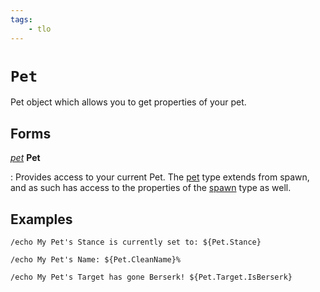 ```yaml
---
tags:
    - tlo
---
```

# `Pet`

Pet object which allows you to get properties of your pet.

## Forms

[_pet_](../data-types/datatype-pet.md) **Pet**

:   Provides access to your current Pet. The [pet](../data-types/datatype-pet.md) type extends from spawn, and as such 
    has access to the properties of the [spawn](../data-types/datatype-spawn.md) type as well.

## Examples

```
/echo My Pet's Stance is currently set to: ${Pet.Stance}
```

```
/echo My Pet's Name: ${Pet.CleanName}%
```

```
/echo My Pet's Target has gone Berserk! ${Pet.Target.IsBerserk}
```
